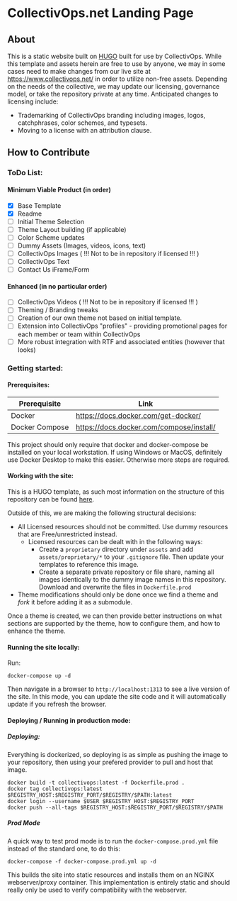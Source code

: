 # CollectivOps.net Landing Page

## About

This is a static website built on [HUGO](https://gohugo.io/) built for use by CollectivOps. While this template and assets herein are free to use by anyone, we may in some cases need to make changes from our live site at https://www.collectivops.net/ in order to utilize non-free assets. Depending on the needs of the collective, we may update our licensing, governance model, or take the repository private at any time. Anticipated changes to licensing include:

- Trademarking of CollectivOps branding including images, logos, catchphrases, color schemes, and typesets.
- Moving to a license with an attribution clause.

## How to Contribute

### ToDo List:

#### Minimum Viable Product (in order)
- [X] Base Template
- [X] Readme
- [ ] Initial Theme Selection
- [ ] Theme Layout building (if applicable)
- [ ] Color Scheme updates
- [ ] Dummy Assets (Images, videos, icons, text)
- [ ] CollectivOps Images ( !!! Not to be in repository if licensed !!! )
- [ ] CollectivOps Text
- [ ] Contact Us iFrame/Form

#### Enhanced (in no particular order)

- [ ] CollectivOps Videos ( !!! Not to be in repository if licensed !!! )
- [ ] Theming / Branding tweaks
- [ ] Creation of our own theme not based on initial template.
- [ ] Extension into CollectivOps "profiles" - providing promotional pages for each member or team within CollectivOps
- [ ] More robust integration with RTF and associated entities (however that looks)

### Getting started:

#### Prerequisites:

| Prerequisite  | Link |
| --- | --- |
| Docker | https://docs.docker.com/get-docker/ |
| Docker Compose | https://docs.docker.com/compose/install/ |


This project should only require that docker and docker-compose be installed on your local workstation. If using Windows or MacOS, definitely use Docker Desktop to make this easier. Otherwise more steps are required.

#### Working with the site:

This is a HUGO template, as such most information on the structure of this repository can be found [here](https://gohugo.io/getting-started/directory-structure/).

Outside of this, we are making the following structural decisions:

- All Licensed resources should not be committed. Use dummy resources that are Free/unrestricted instead.
  - Licensed resources can be dealt with in the following ways:
    - Create a `proprietary` directory under `assets` and add `assets/proprietary/*` to your `.gitignore` file. Then update your templates to reference this image. 
    - Create a separate private repository or file share, naming all images identically to the dummy image names in this repository. Download and overwrite the files in `Dockerfile.prod`
- Theme modifications should only be done once we find a theme and _fork_ it before adding it as a submodule. 

Once a theme is created, we can then provide better instructions on what sections are supported by the theme, how to configure them, and how to enhance the theme.

#### Running the site locally:

Run:

```
docker-compose up -d
```

Then navigate in a browser to `http://localhost:1313` to see a live version of the site. In this mode, you can update the site code and it will automatically update if you refresh the browser. 

#### Deploying / Running in production mode:

##### Deploying:

Everything is dockerized, so deploying is as simple as pushing the image to your repository, then using your prefered provider to pull and host that image.

```
docker build -t collectivops:latest -f Dockerfile.prod .
docker tag collectivops:latest $REGISTRY_HOST:$REGISTRY_PORT/$REGISTRY/$PATH:latest
docker login --username $USER $REGISTRY_HOST:$REGISTRY_PORT
docker push --all-tags $REGISTRY_HOST:$REGISTRY_PORT/$REGISTRY/$PATH
```

##### Prod Mode

A quick way to test prod mode is to run the `docker-compose.prod.yml` file instead of the standard one, to do this:

```
docker-compose -f docker-compose.prod.yml up -d
```

This builds the site into static resources and installs them on an NGINX webserver/proxy container. This implementation is entirely static and should really only be used to verify compatibility with the webserver.


